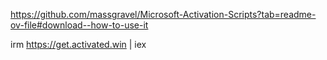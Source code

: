 https://github.com/massgravel/Microsoft-Activation-Scripts?tab=readme-ov-file#download--how-to-use-it

irm https://get.activated.win | iex
